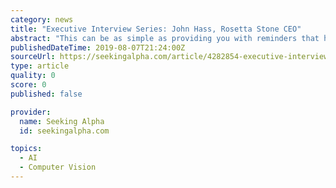 ```yaml
---
category: news
title: "Executive Interview Series: John Hass, Rosetta Stone CEO"
abstract: "This can be as simple as providing you with reminders that help you reach your learning goals, or as complex as using the object recognition technology in your phone to identify objects around you ..."
publishedDateTime: 2019-08-07T21:24:00Z
sourceUrl: https://seekingalpha.com/article/4282854-executive-interview-series-john-hass-rosetta-stone-ceo
type: article
quality: 0
score: 0
published: false

provider:
  name: Seeking Alpha
  id: seekingalpha.com

topics:
  - AI
  - Computer Vision
---
```


